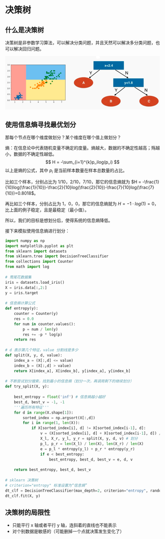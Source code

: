 # 决策树

## 什么是决策树

决策树是非参数学习算法，可以解决分类问题，并且天然可以解决多分类问题，也可以解决回归问题。

<img src="../../img/决策树1.png" alt="决策树1" style="zoom:75%;" />

## 使用信息熵寻找最优划分

那每个节点在哪个维度做划分？某个维度在哪个值上做划分？

熵：在信息论中代表随机变量不确定的度量。熵越大，数据的不确定性越高；殇越小，数据的不确定性越低。
$$
H = -\sum_{i=1}^{k}p_ilog(p_i)
$$
以上是熵的公式，其中 $p_i$ 是当前样本数量在样本总数量的占比。

比如三个样本，分别占比为 1/10，2/10，7/10，那它的信息熵就为 $H = -\frac{1}{10}log(\frac{1}{10})-\frac{2}{10}log(\frac{2}{10})-\frac{7}{10}log(\frac{7}{10})=0.8018$。

再比如三个样本，分别占比为 1，0，0，那它的信息熵就为 $H = -1·log(1) = 0$，比上面的例子稳定，且是最稳定（最小值）。

所以，我们的目标是想划分后，使得系统的信息熵降低。

接下来模拟使用信息熵进行划分：

```python
import numpy as np
import matplotlib.pyplot as plt
from sklearn import datasets
from sklearn.tree import DecisionTreeClassifier
from collections import Counter
from math import log

# 莺尾花数据集
iris = datasets.load_iris()
X = iris.data[:,2:]
y = iris.target

# 信息熵计算公式
def entropy(y):
    counter = Counter(y)
    res = 0.0
    for num in counter.values():
        p = num / len(y)
        res += -p * log(p)
    return res

# d 表示第几个特征，value 分割线是多少
def split(X, y, d, value):
    index_a = (X[:,d] <= value)
    index_b = (X[:,d] > value)
    return X[index_a], X[index_b], y[index_a], y[index_b]

# 不断尝试划分搜索，找到最小的信息熵（划分一次，再调用剩下的继续划分）
def try_split(X, y):
    
    best_entropy = float('inf') # 信息熵越小越好
    best_d, best_v = -1, -1
    '''遍历所有特征'''
    for d in range(X.shape[1]):
        sorted_index = np.argsort(X[:,d])
        for i in range(1, len(X)):
            if X[sorted_index[i], d] != X[sorted_index[i-1], d]:
                v = (X[sorted_index[i], d] + X[sorted_index[i-1], d]) / 2 # 候选划分值：取两个数的中间值
                X_l, X_r, y_l, y_r = split(X, y, d, v) # 划分
                p_l, p_r = len(X_l) / len(X), len(X_r) / len(X)
                e = p_l * entropy(y_l) + p_r * entropy(y_r)
                if e < best_entropy:
                    best_entropy, best_d, best_v = e, d, v
                
    return best_entropy, best_d, best_v

# sklearn 决策树
# criterion="entropy" 标准设置为“信息熵”
dt_clf = DecisionTreeClassifier(max_depth=2, criterion="entropy", random_state=42)
dt_clf.fit(X, y)
```

## 决策树的局限性

- 只能平行 x 轴或者平行 y 轴，连斜着的直线也不能表示
- 对个别数据是敏感的（可能删掉一个点就决策发生变化了）

